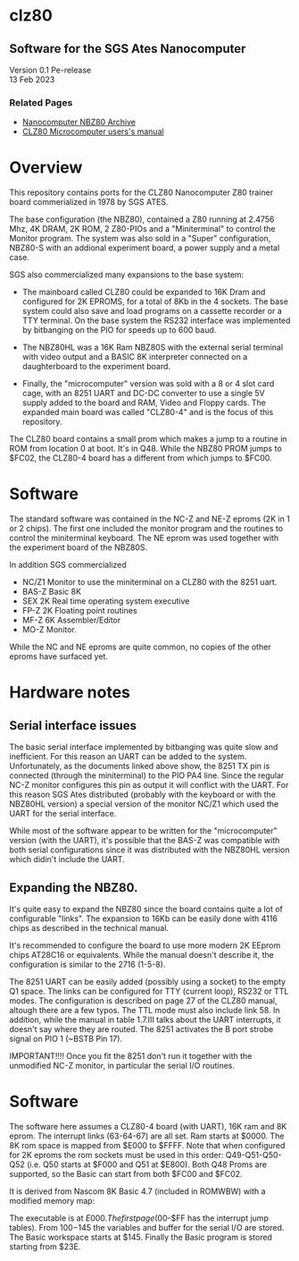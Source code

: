 # clz80

## Software for the SGS Ates Nanocomputer

Version 0.1  Pe-release  
13 Feb 2023

### Related Pages

-   [Nanocomputer NBZ80 Archive](https://forum.vcfed.org/index.php?threads/free-archive-for-all-the-single-board-computers-i-have-worked-on-over-the-years.1209293/)
-   [CLZ80 Microcomputer users's manual](https://archive.org/details/clz80)

# Overview

This repository contains ports for the CLZ80 Nanocomputer Z80 trainer board commerialized in 1978 by SGS ATES.

The base configuration (the NBZ80), contained a Z80 running at 2.4756 Mhz, 4K DRAM, 2K ROM, 2 Z80-PIOs and a "Miniterminal" to control the Monitor program. The system was also sold in a "Super" configuration, NBZ80-S with an addional experiment board, a power supply and a metal case. 

SGS also commercialized many expansions to the base system:

- The mainboard called CLZ80 could be expanded to 16K Dram and configured for 2K EPROMS, for a total of 8Kb in the 4 sockets.
The base system could also save and load programs on a cassette recorder or a TTY terminal. On the base system the RS232 interface was implemented by bitbanging on the PIO for speeds up to 600 baud.

- The NBZ80HL was a 16K Ram NBZ80S with the external serial terminal with video output and a BASIC 8K interpreter connected on a daughterboard to the experiment board.

- Finally, the "microcomputer" version was sold with a 8 or 4 slot card cage, with an 8251 UART and DC-DC converter to use a single 5V supply added to the board and RAM, Video and Floppy cards. The expanded main board was called "CLZ80-4" and is the focus of this repository. 

The CLZ80 board contains a small prom which makes a jump to a routine in ROM from location 0 at boot. It's in Q48. While the NBZ80 PROM jumps to $FC02, the CLZ80-4 board has a different from which jumps to $FC00.

# Software

The standard software was contained in the NC-Z and NE-Z eproms (2K in 1 or 2 chips). The first one included the monitor program and the routines to control the miniterminal keyboard. The NE eprom was used together with the experiment board of the NBZ80S.

In addition SGS commercialized

- NC/Z1 Monitor to use the miniterminal on a CLZ80 with the 8251 uart.
- BAS-Z Basic 8K
- SEX 2K Real time operating system executive
- FP-Z 2K Floating point routines
- MF-Z 6K Assembler/Editor
- MO-Z Monitor.

While the NC and NE eproms are quite common, no copies of the other eproms have surfaced yet. 

# Hardware notes

## Serial interface issues

The basic serial interface implemented by bitbanging was quite slow and inefficient. For this reason an UART can be added to the system. Unfortunately, as the documents linked above show, the 8251 TX pin is connected (through the miniterminal) to the PIO PA4 line. Since the regular NC-Z monitor configures this pin as output it will conflict with the UART. For this reason SGS Ates distributed (probably with the keyboard or with the NBZ80HL version) a special version of the monitor NC/Z1 which used the UART for the serial interface. 

While most of the software appear to be written for the "microcomputer" version (with the UART), it's possible that the BAS-Z was compatible with both serial configurations since it was distributed with the NBZ80HL version which didin't include the UART.

## Expanding the NBZ80.

It's quite easy to expand the NBZ80 since the board contains quite a lot of configurable "links". The expansion to 16Kb can be easily done with 4116 chips as described in the technical manual.

It's recommended to configure the board to use more modern 2K EEprom chips AT28C16 or equivalents. While the manual doesn't describe it, the configuration is similar to the 2716 (1-5-8).

The 8251 UART can be easily added (possibly using a socket) to the empty Q1 space. The links can be configured for TTY (current loop), RS232 or TTL modes. The configuration is described on page 27 of the CLZ80 manual, altough there are a few typos. The TTL mode must also include link 58. In addition, while the manual in table 1.7.III talks about the UART interrupts, it doesn't say where they are routed. The 8251 activates the B port strobe signal on PIO 1 (~BSTB Pin 17).

IMPORTANT!!!! Once you fit the 8251 don't run it together with the unmodified NC-Z monitor, in particular the serial I/O routines.

# Software

The software here assumes a CLZ80-4 board (with UART), 16K ram and 8K eprom. The interrupt links (63-64-67) are all set. Ram starts at $0000. The 8K rom space is mapped from $E000 to $FFFF. Note that when configured for 2K eproms the rom sockets must be used in this order: Q49-Q51-Q50-Q52 (i.e. Q50 starts at $F000 and Q51 at $E800). Both Q48 Proms are supported, so the Basic can start from both $FC00 and $FC02.

It is derived from Nascom 8K Basic 4.7 (included in ROMWBW) with a modified memory map:

The executable is at $E000. The first page ($00-$FF has the interrupt jump tables). From $100-$145 the variables and buffer for the serial I/O are stored. The Basic workspace starts at $145. Finally the Basic program is stored starting from $23E.







